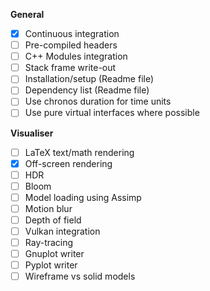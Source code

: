 **General**
- [x] Continuous integration
- [ ] Pre-compiled headers
- [ ] C++ Modules integration
- [ ] Stack frame write-out
- [ ] Installation/setup (Readme file)
- [ ] Dependency list (Readme file)
- [ ] Use chronos duration for time units
- [ ] Use pure virtual interfaces where possible

**Visualiser**
- [ ] LaTeX text/math rendering
- [x] Off-screen rendering
- [ ] HDR
- [ ] Bloom
- [ ] Model loading using Assimp
- [ ] Motion blur
- [ ] Depth of field
- [ ] Vulkan integration
- [ ] Ray-tracing
- [ ] Gnuplot writer
- [ ] Pyplot writer
- [ ] Wireframe vs solid models
